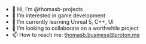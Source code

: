 - 👋 Hi, I’m @thomasb-projects
- 👀 I’m interested in game development
- 🌱 I’m currently learning Unreal 5, C++, UI
- 💞️ I’m looking to collaborate on a worthwhile project
- 📫 How to reach me: thomasb.business@proton.me
